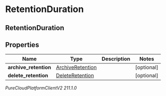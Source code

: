 # RetentionDuration

## RetentionDuration

## Properties

|Name | Type | Description | Notes|
|------------ | ------------- | ------------- | -------------|
| **archive_retention** | [ArchiveRetention](ArchiveRetention) |  | [optional] |
| **delete_retention** | [DeleteRetention](DeleteRetention) |  | [optional] |



_PureCloudPlatformClientV2 211.1.0_
